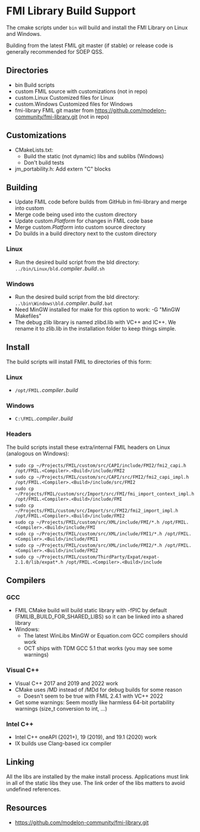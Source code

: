 # FMI Library Build Support

The cmake scripts under `bin` will build and install the FMI Library on Linux and Windows.

Building from the latest FMIL git master (if stable) or release code is generally recommended for SOEP QSS.

## Directories
* bin                   Build scripts
* custom                FMIL source with customizations (not in repo)
* custom.Linux          Customized files for Linux
* custom.Windows        Customized files for Windows
* fmi-library           FMIL git master from https://github.com/modelon-community/fmi-library.git (not in repo)

## Customizations
* CMakeLists.txt:
  * Build the static (not dynamic) libs and sublibs (Windows)
  * Don't build tests
* jm_portability.h: Add extern "C" blocks

## Building
* Update FMIL code before builds from GitHub in fmi-library and merge into custom
* Merge code being used into the custom directory
* Update custom.*Platform* for changes in FMIL code base
* Merge custom.*Platform* into custom source directory
* Do builds in a build directory next to the custom directory

### Linux
* Run the desired build script from the bld directory: `../bin/Linux/bld.`_compiler_`.`_build_`.sh`

### Windows
* Run the desired build script from the bld directory: `..\bin\Windows\bld.`_compiler_`.`_build_`.bat`
* Need MinGW installed for make for this option to work: -G "MinGW Makefiles"
* The debug zlib library is named zlibd.lib with VC++ and IC++.
  We rename it to zlib.lib in the installation folder to keep things simple.

## Install

The build scripts will install FMIL to directories of this form:

### Linux
* `/opt/FMIL.`_compiler_`.`_build_

### Windows
* `C:\FMIL.`_compiler_`.`_build_

### Headers

The build scripts install these extra/internal FMIL headers on Linux (analogous on Windows):
* `sudo cp ~/Projects/FMIL/custom/src/CAPI/include/FMI2/fmi2_capi.h /opt/FMIL.<Compiler>.<Build>/include/FMI2`
* `sudo cp ~/Projects/FMIL/custom/src/CAPI/src/FMI2/fmi2_capi_impl.h /opt/FMIL.<Compiler>.<Build>/include/src/FMI2`
* `sudo cp ~/Projects/FMIL/custom/src/Import/src/FMI/fmi_import_context_impl.h /opt/FMIL.<Compiler>.<Build>/include/FMI`
* `sudo cp ~/Projects/FMIL/custom/src/Import/src/FMI2/fmi2_import_impl.h /opt/FMIL.<Compiler>.<Build>/include/FMI2`
* `sudo cp ~/Projects/FMIL/custom/src/XML/include/FMI/*.h /opt/FMIL.<Compiler>.<Build>/include/FMI`
* `sudo cp ~/Projects/FMIL/custom/src/XML/include/FMI1/*.h /opt/FMIL.<Compiler>.<Build>/include/FMI1`
* `sudo cp ~/Projects/FMIL/custom/src/XML/include/FMI2/*.h /opt/FMIL.<Compiler>.<Build>/include/FMI2`
* `sudo cp ~/Projects/FMIL/custom/ThirdParty/Expat/expat-2.1.0/lib/expat*.h /opt/FMIL.<Compiler>.<Build>/include`

## Compilers

### GCC
* FMIL CMake build will build static library with -fPIC by default (FMILIB_BUILD_FOR_SHARED_LIBS) so it can be linked into a shared library
* Windows:
  * The latest WinLibs MinGW or Equation.com GCC compilers should work
  * OCT ships with TDM GCC 5.1 that works (you may see some warnings)

### Visual C++
* Visual C++ 2017 and 2019 and 2022 work
* CMake uses /MD instead of /MDd for debug builds for some reason
  * Doesn't seem to be true with FMIL 2.4.1 with VC++ 2022
* Get some warnings: Seem mostly like harmless 64-bit portability warnings (size_t conversion to int, ...)

### Intel C++
* Intel C++ oneAPI (2021+), 19 (2019), and 19.1 (2020) work
* IX builds use Clang-based icx compiler

## Linking

All the libs are installed by the make install process.
Applications must link in all of the static libs they use.
The link order of the libs matters to avoid undefined references.

## Resources
* https://github.com/modelon-community/fmi-library.git

